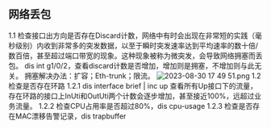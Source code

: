 ## 网络丢包
1.1 检查接口出方向是否存在Discard计数，网络中有时会出现在非常短的实践（毫秒级别）内收到非常多的突发数据，以至于瞬时突发速率达到平均速率的数十倍/数百倍，甚至超过端口带宽的现象。这种现象被称为微突发，会导致网络拥塞而丢包。
dis int g1/0/2，查看discard计数是否增加，增加则是拥塞，不增加则与此无关。
拥塞解决办法：扩容；Eth-trunk；限流。
![2023-08-30 17 49 51.png](https://cdn.nlark.com/yuque/0/2023/png/35951150/1693389038675-bc1476f5-4a83-4372-aa73-cef1f01cf19d.png#averageHue=%23090807&clientId=u6a09ad5b-b86d-4&from=ui&id=ufe64eac4&originHeight=477&originWidth=1128&originalType=binary&ratio=1.5&rotation=0&showTitle=false&size=27448&status=done&style=none&taskId=u20d32940-2f00-46f2-8699-974dff77c1c&title=)
1.2 检查是否存在环路
1.2.1 dis interface brief | inc up
查看所有Up接口下的流量，存在环路的接口上InUti和OutUti两个计数会逐步增加，甚至接近100%，远超过业务流量。
1.2.2 检查CPU占用率是否超过80%，dis cpu-usage
1.2.3 检查是否存在MAC漂移告警记录，dis trapbuffer

